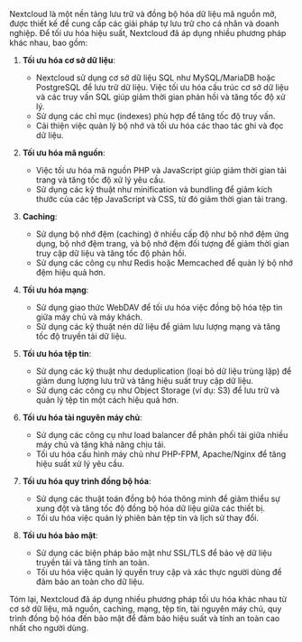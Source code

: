Nextcloud là một nền tảng lưu trữ và đồng bộ hóa dữ liệu mã nguồn mở, được thiết kế để cung cấp các giải pháp tự lưu trữ cho cá nhân và doanh nghiệp. Để tối ưu hóa hiệu suất, Nextcloud đã áp dụng nhiều phương pháp khác nhau, bao gồm:

1. **Tối ưu hóa cơ sở dữ liệu**:
   - Nextcloud sử dụng cơ sở dữ liệu SQL như MySQL/MariaDB hoặc PostgreSQL để lưu trữ dữ liệu. Việc tối ưu hóa cấu trúc cơ sở dữ liệu và các truy vấn SQL giúp giảm thời gian phản hồi và tăng tốc độ xử lý.
   - Sử dụng các chỉ mục (indexes) phù hợp để tăng tốc độ truy vấn.
   - Cải thiện việc quản lý bộ nhớ và tối ưu hóa các thao tác ghi và đọc dữ liệu.

2. **Tối ưu hóa mã nguồn**:
   - Việc tối ưu hóa mã nguồn PHP và JavaScript giúp giảm thời gian tải trang và tăng tốc độ xử lý yêu cầu.
   - Sử dụng các kỹ thuật như minification và bundling để giảm kích thước của các tệp JavaScript và CSS, từ đó giảm thời gian tải trang.

3. **Caching**:
   - Sử dụng bộ nhớ đệm (caching) ở nhiều cấp độ như bộ nhớ đệm ứng dụng, bộ nhớ đệm trang, và bộ nhớ đệm đối tượng để giảm thời gian truy cập dữ liệu và tăng tốc độ phản hồi.
   - Sử dụng các công cụ như Redis hoặc Memcached để quản lý bộ nhớ đệm hiệu quả hơn.

4. **Tối ưu hóa mạng**:
   - Sử dụng giao thức WebDAV để tối ưu hóa việc đồng bộ hóa tệp tin giữa máy chủ và máy khách.
   - Sử dụng các kỹ thuật nén dữ liệu để giảm lưu lượng mạng và tăng tốc độ truyền tải dữ liệu.

5. **Tối ưu hóa tệp tin**:
   - Sử dụng các kỹ thuật như deduplication (loại bỏ dữ liệu trùng lặp) để giảm dung lượng lưu trữ và tăng hiệu suất truy cập dữ liệu.
   - Sử dụng các công cụ như Object Storage (ví dụ: S3) để lưu trữ và quản lý tệp tin một cách hiệu quả hơn.

6. **Tối ưu hóa tài nguyên máy chủ**:
   - Sử dụng các công cụ như load balancer để phân phối tải giữa nhiều máy chủ và tăng khả năng chịu tải.
   - Tối ưu hóa cấu hình máy chủ như PHP-FPM, Apache/Nginx để tăng hiệu suất xử lý yêu cầu.

7. **Tối ưu hóa quy trình đồng bộ hóa**:
   - Sử dụng các thuật toán đồng bộ hóa thông minh để giảm thiểu sự xung đột và tăng tốc độ đồng bộ hóa dữ liệu giữa các thiết bị.
   - Tối ưu hóa việc quản lý phiên bản tệp tin và lịch sử thay đổi.

8. **Tối ưu hóa bảo mật**:
   - Sử dụng các biện pháp bảo mật như SSL/TLS để bảo vệ dữ liệu truyền tải và tăng tính an toàn.
   - Tối ưu hóa việc quản lý quyền truy cập và xác thực người dùng để đảm bảo an toàn cho dữ liệu.

Tóm lại, Nextcloud đã áp dụng nhiều phương pháp tối ưu hóa khác nhau từ cơ sở dữ liệu, mã nguồn, caching, mạng, tệp tin, tài nguyên máy chủ, quy trình đồng bộ hóa đến bảo mật để đảm bảo hiệu suất và tính an toàn cao nhất cho người dùng.
